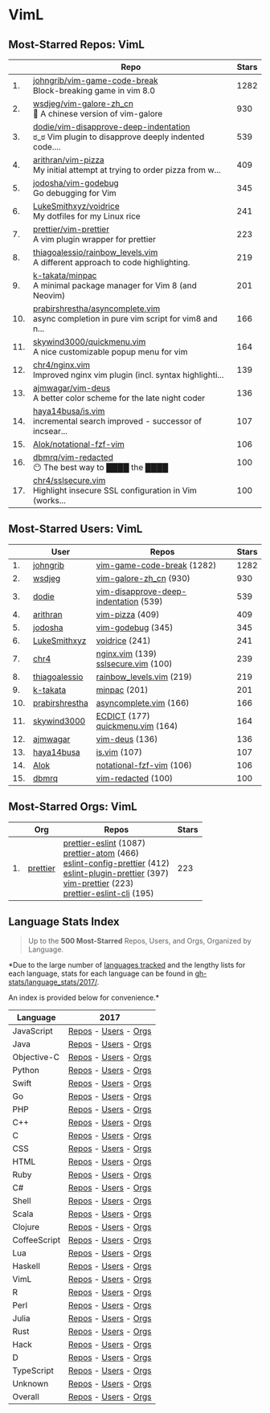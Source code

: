 # VimL

## Most-Starred Repos: VimL

| | Repo | Stars |
|---|---|---|
| 1. | [johngrib/vim-game-code-break](https://github.com/johngrib/vim-game-code-break) <br/>Block-breaking game in vim 8.0 | 1282 |
| 2. | [wsdjeg/vim-galore-zh_cn](https://github.com/wsdjeg/vim-galore-zh_cn) <br/>:paperclip: A chinese version of vim-galore | 930 |
| 3. | [dodie/vim-disapprove-deep-indentation](https://github.com/dodie/vim-disapprove-deep-indentation) <br/>ಠ_ಠ Vim plugin to disapprove deeply indented code.... | 539 |
| 4. | [arithran/vim-pizza](https://github.com/arithran/vim-pizza) <br/>My initial attempt at trying to order pizza from w... | 409 |
| 5. | [jodosha/vim-godebug](https://github.com/jodosha/vim-godebug) <br/>Go debugging for Vim | 345 |
| 6. | [LukeSmithxyz/voidrice](https://github.com/LukeSmithxyz/voidrice) <br/>My dotfiles for my Linux rice | 241 |
| 7. | [prettier/vim-prettier](https://github.com/prettier/vim-prettier) <br/>A vim plugin wrapper for prettier | 223 |
| 8. | [thiagoalessio/rainbow_levels.vim](https://github.com/thiagoalessio/rainbow_levels.vim) <br/>A different approach to code highlighting. | 219 |
| 9. | [k-takata/minpac](https://github.com/k-takata/minpac) <br/>A minimal package manager for Vim 8 (and Neovim) | 201 |
| 10. | [prabirshrestha/asyncomplete.vim](https://github.com/prabirshrestha/asyncomplete.vim) <br/>async completion in pure vim script for vim8 and n... | 166 |
| 11. | [skywind3000/quickmenu.vim](https://github.com/skywind3000/quickmenu.vim) <br/>A nice customizable popup menu for vim | 164 |
| 12. | [chr4/nginx.vim](https://github.com/chr4/nginx.vim) <br/>Improved nginx vim plugin (incl. syntax highlighti... | 139 |
| 13. | [ajmwagar/vim-deus](https://github.com/ajmwagar/vim-deus) <br/>A better color scheme for the late night coder | 136 |
| 14. | [haya14busa/is.vim](https://github.com/haya14busa/is.vim) <br/>incremental search improved - successor of incsear... | 107 |
| 15. | [Alok/notational-fzf-vim](https://github.com/Alok/notational-fzf-vim)  | 106 |
| 16. | [dbmrq/vim-redacted](https://github.com/dbmrq/vim-redacted) <br/>:no_mouth: The best way to ████ the ████ | 100 |
| 17. | [chr4/sslsecure.vim](https://github.com/chr4/sslsecure.vim) <br/>Highlight insecure SSL configuration in Vim (works... | 100 |

## Most-Starred Users: VimL

| | User | Repos | Stars |
|---|---|---|---|
| 1. | [johngrib](https://github.com/johngrib)  | [vim-game-code-break](https://github.com/johngrib/vim-game-code-break)  (1282) <br/> | 1282 |
| 2. | [wsdjeg](https://github.com/wsdjeg)  | [vim-galore-zh_cn](https://github.com/wsdjeg/vim-galore-zh_cn)  (930) <br/> | 930 |
| 3. | [dodie](https://github.com/dodie)  | [vim-disapprove-deep-indentation](https://github.com/dodie/vim-disapprove-deep-indentation)  (539) <br/> | 539 |
| 4. | [arithran](https://github.com/arithran)  | [vim-pizza](https://github.com/arithran/vim-pizza)  (409) <br/> | 409 |
| 5. | [jodosha](https://github.com/jodosha)  | [vim-godebug](https://github.com/jodosha/vim-godebug)  (345) <br/> | 345 |
| 6. | [LukeSmithxyz](https://github.com/LukeSmithxyz)  | [voidrice](https://github.com/LukeSmithxyz/voidrice)  (241) <br/> | 241 |
| 7. | [chr4](https://github.com/chr4)  | [nginx.vim](https://github.com/chr4/nginx.vim)  (139) <br/>[sslsecure.vim](https://github.com/chr4/sslsecure.vim)  (100) <br/> | 239 |
| 8. | [thiagoalessio](https://github.com/thiagoalessio)  | [rainbow_levels.vim](https://github.com/thiagoalessio/rainbow_levels.vim)  (219) <br/> | 219 |
| 9. | [k-takata](https://github.com/k-takata)  | [minpac](https://github.com/k-takata/minpac)  (201) <br/> | 201 |
| 10. | [prabirshrestha](https://github.com/prabirshrestha)  | [asyncomplete.vim](https://github.com/prabirshrestha/asyncomplete.vim)  (166) <br/> | 166 |
| 11. | [skywind3000](https://github.com/skywind3000)  | [ECDICT](https://github.com/skywind3000/ECDICT)  (177) <br/>[quickmenu.vim](https://github.com/skywind3000/quickmenu.vim)  (164) <br/> | 164 |
| 12. | [ajmwagar](https://github.com/ajmwagar)  | [vim-deus](https://github.com/ajmwagar/vim-deus)  (136) <br/> | 136 |
| 13. | [haya14busa](https://github.com/haya14busa)  | [is.vim](https://github.com/haya14busa/is.vim)  (107) <br/> | 107 |
| 14. | [Alok](https://github.com/Alok)  | [notational-fzf-vim](https://github.com/Alok/notational-fzf-vim)  (106) <br/> | 106 |
| 15. | [dbmrq](https://github.com/dbmrq)  | [vim-redacted](https://github.com/dbmrq/vim-redacted)  (100) <br/> | 100 |

## Most-Starred Orgs: VimL

| | Org | Repos | Stars |
|---|---|---|---|
| 1. | [prettier](https://github.com/prettier)  | [prettier-eslint](https://github.com/prettier/prettier-eslint)  (1087) <br/>[prettier-atom](https://github.com/prettier/prettier-atom)  (466) <br/>[eslint-config-prettier](https://github.com/prettier/eslint-config-prettier)  (412) <br/>[eslint-plugin-prettier](https://github.com/prettier/eslint-plugin-prettier)  (397) <br/>[vim-prettier](https://github.com/prettier/vim-prettier)  (223) <br/>[prettier-eslint-cli](https://github.com/prettier/prettier-eslint-cli)  (195) <br/> | 223 |

## Language Stats Index


>Up to the **500 Most-Starred** Repos, Users, and Orgs, Organized by Language.

*Due to the large number of [languages tracked](#which-languages-are-tracked) and the lengthy lists for each language, stats for each language can be found in [gh-stats/language_stats/2017/](https://github.com/donnemartin/gh-stats/tree/master/language_stats/2017).

An index is provided below for convenience.*


| Language | 2017 |
|---|---|
| JavaScript | [Repos](https://github.com/donnemartin/gh-stats/blob/master/language_stats/2017/javascript.md#most-starred-repos-javascript) - [Users](https://github.com/donnemartin/gh-stats/blob/master/language_stats/2017/javascript.md#most-starred-users-javascript) - [Orgs](https://github.com/donnemartin/gh-stats/blob/master/language_stats/2017/javascript.md#most-starred-orgs-javascript) |
| Java | [Repos](https://github.com/donnemartin/gh-stats/blob/master/language_stats/2017/java.md#most-starred-repos-java) - [Users](https://github.com/donnemartin/gh-stats/blob/master/language_stats/2017/java.md#most-starred-users-java) - [Orgs](https://github.com/donnemartin/gh-stats/blob/master/language_stats/2017/java.md#most-starred-orgs-java) |
| Objective-C | [Repos](https://github.com/donnemartin/gh-stats/blob/master/language_stats/2017/objective-c.md#most-starred-repos-objective-c) - [Users](https://github.com/donnemartin/gh-stats/blob/master/language_stats/2017/objective-c.md#most-starred-users-objective-c) - [Orgs](https://github.com/donnemartin/gh-stats/blob/master/language_stats/2017/objective-c.md#most-starred-orgs-objective-c) |
| Python | [Repos](https://github.com/donnemartin/gh-stats/blob/master/language_stats/2017/python.md#most-starred-repos-python) - [Users](https://github.com/donnemartin/gh-stats/blob/master/language_stats/2017/python.md#most-starred-users-python) - [Orgs](https://github.com/donnemartin/gh-stats/blob/master/language_stats/2017/python.md#most-starred-orgs-python) |
| Swift | [Repos](https://github.com/donnemartin/gh-stats/blob/master/language_stats/2017/swift.md#most-starred-repos-swift) - [Users](https://github.com/donnemartin/gh-stats/blob/master/language_stats/2017/swift.md#most-starred-users-swift) - [Orgs](https://github.com/donnemartin/gh-stats/blob/master/language_stats/2017/swift.md#most-starred-orgs-swift) |
| Go | [Repos](https://github.com/donnemartin/gh-stats/blob/master/language_stats/2017/go.md#most-starred-repos-go) - [Users](https://github.com/donnemartin/gh-stats/blob/master/language_stats/2017/go.md#most-starred-users-go) - [Orgs](https://github.com/donnemartin/gh-stats/blob/master/language_stats/2017/go.md#most-starred-orgs-go) |
| PHP | [Repos](https://github.com/donnemartin/gh-stats/blob/master/language_stats/2017/php.md#most-starred-repos-php) - [Users](https://github.com/donnemartin/gh-stats/blob/master/language_stats/2017/php.md#most-starred-users-php) - [Orgs](https://github.com/donnemartin/gh-stats/blob/master/language_stats/2017/php.md#most-starred-orgs-php) |
| C++ | [Repos](https://github.com/donnemartin/gh-stats/blob/master/language_stats/2017/c++.md#most-starred-repos-c++) - [Users](https://github.com/donnemartin/gh-stats/blob/master/language_stats/2017/c++.md#most-starred-users-c++) - [Orgs](https://github.com/donnemartin/gh-stats/blob/master/language_stats/2017/c++.md#most-starred-orgs-c++) |
| C | [Repos](https://github.com/donnemartin/gh-stats/blob/master/language_stats/2017/c.md#most-starred-repos-c) - [Users](https://github.com/donnemartin/gh-stats/blob/master/language_stats/2017/c.md#most-starred-users-c) - [Orgs](https://github.com/donnemartin/gh-stats/blob/master/language_stats/2017/c.md#most-starred-orgs-c) |
| CSS | [Repos](https://github.com/donnemartin/gh-stats/blob/master/language_stats/2017/css.md#most-starred-repos-css) - [Users](https://github.com/donnemartin/gh-stats/blob/master/language_stats/2017/css.md#most-starred-users-css) - [Orgs](https://github.com/donnemartin/gh-stats/blob/master/language_stats/2017/css.md#most-starred-orgs-css) |
| HTML | [Repos](https://github.com/donnemartin/gh-stats/blob/master/language_stats/2017/html.md#most-starred-repos-html) - [Users](https://github.com/donnemartin/gh-stats/blob/master/language_stats/2017/html.md#most-starred-users-html) - [Orgs](https://github.com/donnemartin/gh-stats/blob/master/language_stats/2017/html.md#most-starred-orgs-html) |
| Ruby | [Repos](https://github.com/donnemartin/gh-stats/blob/master/language_stats/2017/ruby.md#most-starred-repos-ruby) - [Users](https://github.com/donnemartin/gh-stats/blob/master/language_stats/2017/ruby.md#most-starred-users-ruby) - [Orgs](https://github.com/donnemartin/gh-stats/blob/master/language_stats/2017/ruby.md#most-starred-orgs-ruby) |
| C# | [Repos](https://github.com/donnemartin/gh-stats/blob/master/language_stats/2017/c#.md#most-starred-repos-c#) - [Users](https://github.com/donnemartin/gh-stats/blob/master/language_stats/2017/c#.md#most-starred-users-c#) - [Orgs](https://github.com/donnemartin/gh-stats/blob/master/language_stats/2017/c#.md#most-starred-orgs-c#) |
| Shell | [Repos](https://github.com/donnemartin/gh-stats/blob/master/language_stats/2017/shell.md#most-starred-repos-shell) - [Users](https://github.com/donnemartin/gh-stats/blob/master/language_stats/2017/shell.md#most-starred-users-shell) - [Orgs](https://github.com/donnemartin/gh-stats/blob/master/language_stats/2017/shell.md#most-starred-orgs-shell) |
| Scala | [Repos](https://github.com/donnemartin/gh-stats/blob/master/language_stats/2017/scala.md#most-starred-repos-scala) - [Users](https://github.com/donnemartin/gh-stats/blob/master/language_stats/2017/scala.md#most-starred-users-scala) - [Orgs](https://github.com/donnemartin/gh-stats/blob/master/language_stats/2017/scala.md#most-starred-orgs-scala) |
| Clojure | [Repos](https://github.com/donnemartin/gh-stats/blob/master/language_stats/2017/clojure.md#most-starred-repos-clojure) - [Users](https://github.com/donnemartin/gh-stats/blob/master/language_stats/2017/clojure.md#most-starred-users-clojure) - [Orgs](https://github.com/donnemartin/gh-stats/blob/master/language_stats/2017/clojure.md#most-starred-orgs-clojure) |
| CoffeeScript | [Repos](https://github.com/donnemartin/gh-stats/blob/master/language_stats/2017/coffeescript.md#most-starred-repos-coffeescript) - [Users](https://github.com/donnemartin/gh-stats/blob/master/language_stats/2017/coffeescript.md#most-starred-users-coffeescript) - [Orgs](https://github.com/donnemartin/gh-stats/blob/master/language_stats/2017/coffeescript.md#most-starred-orgs-coffeescript) |
| Lua | [Repos](https://github.com/donnemartin/gh-stats/blob/master/language_stats/2017/lua.md#most-starred-repos-lua) - [Users](https://github.com/donnemartin/gh-stats/blob/master/language_stats/2017/lua.md#most-starred-users-lua) - [Orgs](https://github.com/donnemartin/gh-stats/blob/master/language_stats/2017/lua.md#most-starred-orgs-lua) |
| Haskell | [Repos](https://github.com/donnemartin/gh-stats/blob/master/language_stats/2017/haskell.md#most-starred-repos-haskell) - [Users](https://github.com/donnemartin/gh-stats/blob/master/language_stats/2017/haskell.md#most-starred-users-haskell) - [Orgs](https://github.com/donnemartin/gh-stats/blob/master/language_stats/2017/haskell.md#most-starred-orgs-haskell) |
| VimL | [Repos](https://github.com/donnemartin/gh-stats/blob/master/language_stats/2017/viml.md#most-starred-repos-viml) - [Users](https://github.com/donnemartin/gh-stats/blob/master/language_stats/2017/viml.md#most-starred-users-viml) - [Orgs](https://github.com/donnemartin/gh-stats/blob/master/language_stats/2017/viml.md#most-starred-orgs-viml) |
| R | [Repos](https://github.com/donnemartin/gh-stats/blob/master/language_stats/2017/r.md#most-starred-repos-r) - [Users](https://github.com/donnemartin/gh-stats/blob/master/language_stats/2017/r.md#most-starred-users-r) - [Orgs](https://github.com/donnemartin/gh-stats/blob/master/language_stats/2017/r.md#most-starred-orgs-r) |
| Perl | [Repos](https://github.com/donnemartin/gh-stats/blob/master/language_stats/2017/perl.md#most-starred-repos-perl) - [Users](https://github.com/donnemartin/gh-stats/blob/master/language_stats/2017/perl.md#most-starred-users-perl) - [Orgs](https://github.com/donnemartin/gh-stats/blob/master/language_stats/2017/perl.md#most-starred-orgs-perl) |
| Julia | [Repos](https://github.com/donnemartin/gh-stats/blob/master/language_stats/2017/julia.md#most-starred-repos-julia) - [Users](https://github.com/donnemartin/gh-stats/blob/master/language_stats/2017/julia.md#most-starred-users-julia) - [Orgs](https://github.com/donnemartin/gh-stats/blob/master/language_stats/2017/julia.md#most-starred-orgs-julia) |
| Rust | [Repos](https://github.com/donnemartin/gh-stats/blob/master/language_stats/2017/rust.md#most-starred-repos-rust) - [Users](https://github.com/donnemartin/gh-stats/blob/master/language_stats/2017/rust.md#most-starred-users-rust) - [Orgs](https://github.com/donnemartin/gh-stats/blob/master/language_stats/2017/rust.md#most-starred-orgs-rust) |
| Hack | [Repos](https://github.com/donnemartin/gh-stats/blob/master/language_stats/2017/hack.md#most-starred-repos-hack) - [Users](https://github.com/donnemartin/gh-stats/blob/master/language_stats/2017/hack.md#most-starred-users-hack) - [Orgs](https://github.com/donnemartin/gh-stats/blob/master/language_stats/2017/hack.md#most-starred-orgs-hack) |
| D | [Repos](https://github.com/donnemartin/gh-stats/blob/master/language_stats/2017/d.md#most-starred-repos-d) - [Users](https://github.com/donnemartin/gh-stats/blob/master/language_stats/2017/d.md#most-starred-users-d) - [Orgs](https://github.com/donnemartin/gh-stats/blob/master/language_stats/2017/d.md#most-starred-orgs-d) |
| TypeScript | [Repos](https://github.com/donnemartin/gh-stats/blob/master/language_stats/2017/typescript.md#most-starred-repos-typescript) - [Users](https://github.com/donnemartin/gh-stats/blob/master/language_stats/2017/typescript.md#most-starred-users-typescript) - [Orgs](https://github.com/donnemartin/gh-stats/blob/master/language_stats/2017/typescript.md#most-starred-orgs-typescript) |
| Unknown | [Repos](https://github.com/donnemartin/gh-stats/blob/master/language_stats/2017/unknown.md#most-starred-repos-unknown) - [Users](https://github.com/donnemartin/gh-stats/blob/master/language_stats/2017/unknown.md#most-starred-users-unknown) - [Orgs](https://github.com/donnemartin/gh-stats/blob/master/language_stats/2017/unknown.md#most-starred-orgs-unknown) |
| Overall | [Repos](https://github.com/donnemartin/gh-stats/blob/master/language_stats/2017/overall.md#most-starred-repos-overall) - [Users](https://github.com/donnemartin/gh-stats/blob/master/language_stats/2017/overall.md#most-starred-users-overall) - [Orgs](https://github.com/donnemartin/gh-stats/blob/master/language_stats/2017/overall.md#most-starred-orgs-overall) |
